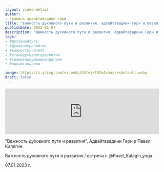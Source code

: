 ```yaml
---
layout: video-detail
author:
- свамини адвайтавадини гири
title: "важность духовного пути и развития, адвайтавадини гири и павел калягин"
publishDate: 2023-01-07
description: "Важность духовного пути и развития, Адвайтавадини Гири и Павел Калягин  Важность духовного пути и развития / встреча с @Pavel\_Kalagin\_yoga  07.01.2023 г."
tags: 
- #духовныйпуть
- #духовноеразвитие
- #важностьучителя
- #этапыдуховногоразвития
- #свамивишнудеванандагири
- #адвайтавадини

image: https://i.ytimg.com/vi_webp/OUfejrt5IeA/maxresdefault.webp
draft: false
---
```


<iframe width="100%" src="https://www.youtube.com/embed/OUfejrt5IeA" frameborder="0" allowfullscreen=""></iframe> 

 "Важность духовного пути и развития", Адвайтавадини Гири и Павел Калягин

 Важность духовного пути и развития / встреча с @Pavel\_Kalagin\_yoga

 07.01.2023 г.

  

 